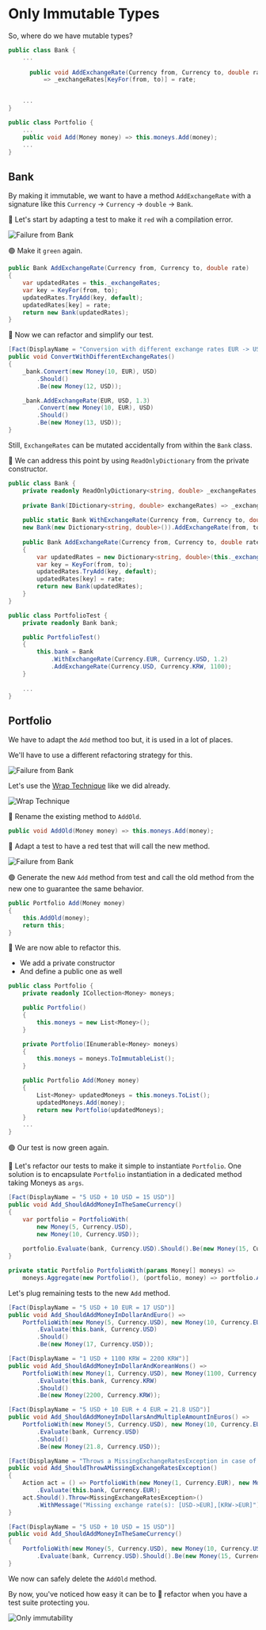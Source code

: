 # Only Immutable Types

So, where do we have mutable types?

```c#
public class Bank {
    ...
    
      public void AddExchangeRate(Currency from, Currency to, double rate)
          => _exchangeRates[KeyFor(from, to)] = rate;


    ...
}

public class Portfolio {
    ...
    public void Add(Money money) => this.moneys.Add(money);
    ...
}
```

## Bank
By making it immutable, we want to have a method `AddExchangeRate` with a signature like this `Currency` -> `Currency` -> `double` -> `Bank`.

:red_circle: Let's start by adapting a test to make it `red` wih a compilation error.

![Failure from Bank](img/ImmutableTypesBankTestAdaptation.png)

:green_circle: Make it `green` again.

```c#
public Bank AddExchangeRate(Currency from, Currency to, double rate)
{
    var updatedRates = this._exchangeRates;
    var key = KeyFor(from, to);
    updatedRates.TryAdd(key, default);
    updatedRates[key] = rate;
    return new Bank(updatedRates);
}

```

:large_blue_circle: Now we can refactor and simplify our test.

```c#
[Fact(DisplayName = "Conversion with different exchange rates EUR -> USD")]
public void ConvertWithDifferentExchangeRates()
{
    _bank.Convert(new Money(10, EUR), USD)
        .Should()
        .Be(new Money(12, USD));

    _bank.AddExchangeRate(EUR, USD, 1.3)
        .Convert(new Money(10, EUR), USD)
        .Should()
        .Be(new Money(13, USD));
}
```

Still, `ExchangeRates` can be mutated accidentally from within the `Bank` class.

:large_blue_circle: We can address this point by using `ReadOnlyDictionary` from the private constructor.

```c#
public class Bank {
    private readonly ReadOnlyDictionary<string, double> _exchangeRates;
  
    private Bank(IDictionary<string, double> exchangeRates) => _exchangeRates = new ReadOnlyDictionary<string, double>(exchangeRates);
  
    public static Bank WithExchangeRate(Currency from, Currency to, double rate) => 
    new Bank(new Dictionary<string, double>()).AddExchangeRate(from, to, rate);
  
    public Bank AddExchangeRate(Currency from, Currency to, double rate)
    {
        var updatedRates = new Dictionary<string, double>(this._exchangeRates);
        var key = KeyFor(from, to);
        updatedRates.TryAdd(key, default);
        updatedRates[key] = rate;
        return new Bank(updatedRates);
    }
}
```

```c#
public class PortfolioTest {
    private readonly Bank bank;

    public PortfolioTest()
    {
        this.bank = Bank
            .WithExchangeRate(Currency.EUR, Currency.USD, 1.2)
            .AddExchangeRate(Currency.USD, Currency.KRW, 1100);
    }
    
    ...
}
```

## Portfolio

We have to adapt the `Add` method too but, it is used in a lot of places.

We'll have to use a different refactoring strategy for this.

![Failure from Bank](img/ImmutableTypesPortfolioAdd.png)

Let's use the [Wrap Technique](https://understandlegacycode.com/blog/key-points-of-working-effectively-with-legacy-code/#2-the-wrap-technique) like we did already.

![Wrap Technique](img/ImmutableTypesWrapTechnique.png)

:large_blue_circle: Rename the existing method to `AddOld`.

```c#
public void AddOld(Money money) => this.moneys.Add(money);
```

:red_circle: Adapt a test to have a red test that will call the new method.

![Failure from Bank](img/ImmutableTypesPortfolioAddWrap.png)

:green_circle: Generate the new `Add` method from test and call the old method from the new one to guarantee the same behavior.
  
```c#
public Portfolio Add(Money money)
{
    this.AddOld(money);
    return this;
}
```

:large_blue_circle: We are now able to refactor this.
  - We add a private constructor
  - And define a public one as well

```c#
public class Portfolio {
    private readonly ICollection<Money> moneys;

    public Portfolio()
    {
        this.moneys = new List<Money>();
    }

    private Portfolio(IEnumerable<Money> moneys)
    {
        this.moneys = moneys.ToImmutableList();
    }

    public Portfolio Add(Money money)
    {
        List<Money> updatedMoneys = this.moneys.ToList();
        updatedMoneys.Add(money);
        return new Portfolio(updatedMoneys);
    }
    ...
}
```

:green_circle: Our test is now green again.

:large_blue_circle: Let's refactor our tests to make it simple to instantiate `Portfolio`. One solution is to encapsulate `Portfolio` instantiation in a dedicated method taking Moneys as `args`.

```c#
[Fact(DisplayName = "5 USD + 10 USD = 15 USD")]
public void Add_ShouldAddMoneyInTheSameCurrency()
{
    var portfolio = PortfolioWith(
        new Money(5, Currency.USD),
        new Money(10, Currency.USD));
    
    portfolio.Evaluate(bank, Currency.USD).Should().Be(new Money(15, Currency.USD));
}

private static Portfolio PortfolioWith(params Money[] moneys) =>
    moneys.Aggregate(new Portfolio(), (portfolio, money) => portfolio.Add(money));
```

Let's plug remaining tests to the new `Add` method.

````c#
[Fact(DisplayName = "5 USD + 10 EUR = 17 USD")]
public void Add_ShouldAddMoneyInDollarAndEuro() =>
    PortfolioWith(new Money(5, Currency.USD), new Money(10, Currency.EUR))
        .Evaluate(this.bank, Currency.USD)
        .Should()
        .Be(new Money(17, Currency.USD));

[Fact(DisplayName = "1 USD + 1100 KRW = 2200 KRW")]
public void Add_ShouldAddMoneyInDollarAndKoreanWons() =>
    PortfolioWith(new Money(1, Currency.USD), new Money(1100, Currency.KRW))
        .Evaluate(this.bank, Currency.KRW)
        .Should()
        .Be(new Money(2200, Currency.KRW));

[Fact(DisplayName = "5 USD + 10 EUR + 4 EUR = 21.8 USD")]
public void Add_ShouldAddMoneyInDollarsAndMultipleAmountInEuros() =>
    PortfolioWith(new Money(5, Currency.USD), new Money(10, Currency.EUR), new Money(4, Currency.EUR))
        .Evaluate(bank, Currency.USD)
        .Should()
        .Be(new Money(21.8, Currency.USD));

[Fact(DisplayName = "Throws a MissingExchangeRatesException in case of missing exchange rates")]
public void Add_ShouldThrowAMissingExchangeRatesException()
{
    Action act = () => PortfolioWith(new Money(1, Currency.EUR), new Money(1, Currency.USD), new Money(1, Currency.KRW))
        .Evaluate(this.bank, Currency.EUR);
    act.Should().Throw<MissingExchangeRatesException>()
        .WithMessage("Missing exchange rate(s): [USD->EUR],[KRW->EUR]");
}

[Fact(DisplayName = "5 USD + 10 USD = 15 USD")]
public void Add_ShouldAddMoneyInTheSameCurrency()
{
    PortfolioWith(new Money(5, Currency.USD), new Money(10, Currency.USD))
        .Evaluate(bank, Currency.USD).Should().Be(new Money(15, Currency.USD));
}
````

We now can safely delete the `AddOld` method.

By now, you've noticed how easy it can be to :large_blue_circle: refactor when you have a test suite protecting you.

![Only immutability](../../docs/img/immutable.png)